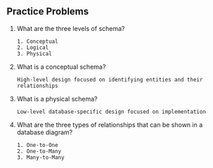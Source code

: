 ## Practice Problems

1. What are the three levels of schema?

   ```
   1. Conceptual
   2. Logical
   3. Physical
   ```

   

2. What is a conceptual schema?

   ```
   High-level design focused on identifying entities and their relationships
   ```

   

3. What is a physical schema?

   ```
   Low-level database-specific design focused on implementation
   ```

   

4. What are the three types of relationships that can be shown in a database diagram?

   ```
   1. One-to-One
   2. One-to-Many
   3. Many-to-Many
   ```

   

